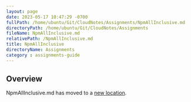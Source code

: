 ```yaml
---
layout: page
date: 2023-05-17 10:47:29 -0700
fullPath: /home/ubuntu/Git/CloudNotes/Assignments/NpmAllInclusive.md
directoryPath: /home/ubuntu/Git/CloudNotes/Assignments
fileName: NpmAllInclusive.md
relativePath: /NpmAllInclusive.md
title: NpmAllInclusive
directoryName: Assignments
category : assignments-guide
---
```


## Overview

NpmAllInclusive.md has moved to a [new location](Npm/NpmAllInclusive.md).
